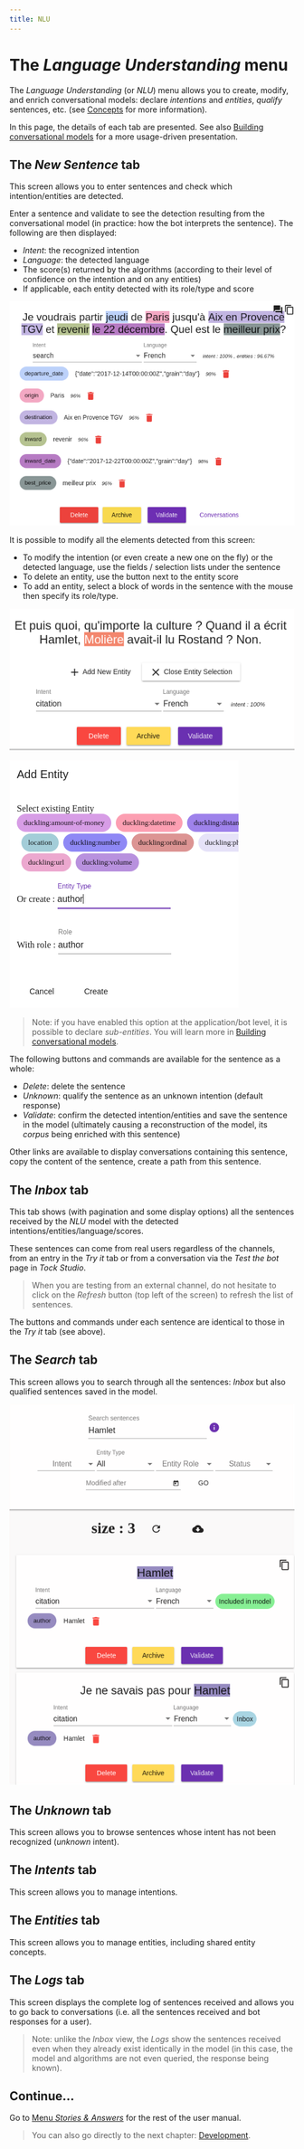 ```yaml
---
title: NLU
---
```


# The _Language Understanding_ menu

The _Language Understanding_ (or _NLU_) menu allows you to create, modify, and enrich conversational models:
declare _intentions_ and _entities_, _qualify_ sentences, etc. (see [Concepts](../concepts.md)
for more information).

In this page, the details of each tab are presented. See also [Building conversational models](../user/guides/build-model.md)
for a more usage-driven presentation.

## The _New Sentence_ tab

This screen allows you to enter sentences and check which intention/entities are detected.

Enter a sentence and validate to see the detection resulting from the conversational model (in practice: how the bot
interprets the sentence). The following are then displayed:

* _Intent_: the recognized intention
* _Language_: the detected language
* The score(s) returned by the algorithms (according to their level of confidence on the intention and on any entities)
* If applicable, each entity detected with its role/type and score

![NLP admin interface - sentence qualification](../../img/tock-nlp-admin.png "Example of sentence qualification")

It is possible to modify all the elements detected from this screen:

* To modify the intention (or even create a new one on the fly) or the detected language, use the fields /
selection lists under the sentence
* To delete an entity, use the button next to the entity score
* To add an entity, select a block of words in the sentence with the mouse then specify its role/type.

![Tock schema](../../img/try-it-2.png "Selecting an entity")

![Tock schema](../../img/try-it-3.png "Adding an entity - step 1")

> Note: if you have enabled this option at the application/bot level, it is possible to declare
>_sub-entities_. You will learn more in [Building conversational models](../user/guides/build-model.md).

The following buttons and commands are available for the sentence as a whole:

* _Delete_: delete the sentence
* _Unknown_: qualify the sentence as an unknown intention (default response)
* _Validate_: confirm the detected intention/entities and save the sentence in the model
(ultimately causing a reconstruction of the model, its _corpus_ being enriched with this sentence)

Other links are available to display conversations containing this sentence, copy the content of the
sentence, create a path from this sentence.

## The _Inbox_ tab

This tab shows (with pagination and some display options) all the sentences received by the _NLU_ model
with the detected intentions/entities/language/scores.

These sentences can come from real users regardless of the channels, from an entry in the _Try it_ tab
or from a conversation via the _Test the bot_ page in _Tock Studio_.

> When you are testing from an external channel, do not hesitate to click on the _Refresh_ button
> (top left of the screen) to refresh the list of sentences.

The buttons and commands under each sentence are identical to those in the _Try it_ tab (see above).

## The _Search_ tab

This screen allows you to search through all the sentences: _Inbox_ but also qualified sentences
saved in the model.

![Tock schema](../../img/search.png "Search for a sentence")

## The _Unknown_ tab

This screen allows you to browse sentences whose intent has not been recognized (_unknown_ intent).

## The _Intents_ tab

This screen allows you to manage intentions.

## The _Entities_ tab

This screen allows you to manage entities, including shared entity concepts.

## The _Logs_ tab

This screen displays the complete log of sentences received and allows you to go back to conversations (i.e. all the sentences received and bot responses for a user).

> Note: unlike the _Inbox_ view, the _Logs_ show the sentences received even when they already exist
>identically in the model (in this case, the model and algorithms are not even queried, the response being
>known).

## Continue...

Go to [Menu _Stories & Answers_](../../user/studio/stories-and-answers.md) for the rest of the user manual.

> You can also go directly to the next chapter: [Development](../../../dev/modes.md).